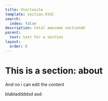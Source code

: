 ```yaml
---
title: Startseite
template: section.html
search:
  index: false
description: total awesome sectiondd
parent:
  text: text for a section
layout:
  order: 0
---
```


# This is a section: about

And no i can edit the content

blabladdddsd asd
